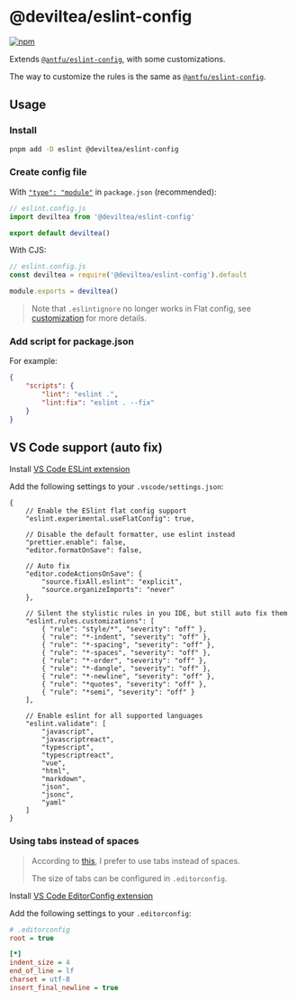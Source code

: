 # @deviltea/eslint-config

[![npm](https://img.shields.io/npm/v/@deviltea/eslint-config)](https://npmjs.com/package/@deviltea/eslint-config)

Extends [`@antfu/eslint-config`](https://github.com/antfu/eslint-config), with some customizations.

The way to customize the rules is the same as [`@antfu/eslint-config`](https://github.com/antfu/eslint-config/tree/main#customization).

## Usage

### Install

```bash
pnpm add -D eslint @deviltea/eslint-config
```

### Create config file

With [`"type": "module"`](https://nodejs.org/api/packages.html#type) in `package.json` (recommended):

```js
// eslint.config.js
import deviltea from '@deviltea/eslint-config'

export default deviltea()
```

With CJS:

```js
// eslint.config.js
const deviltea = require('@deviltea/eslint-config').default

module.exports = deviltea()
```

> Note that `.eslintignore` no longer works in Flat config, see [customization](#customization) for more details.

### Add script for package.json

For example:

```json
{
	"scripts": {
		"lint": "eslint .",
		"lint:fix": "eslint . --fix"
	}
}
```

## VS Code support (auto fix)

Install [VS Code ESLint extension](https://marketplace.visualstudio.com/items?itemName=dbaeumer.vscode-eslint)

Add the following settings to your `.vscode/settings.json`:

```jsonc
{
	// Enable the ESlint flat config support
	"eslint.experimental.useFlatConfig": true,

	// Disable the default formatter, use eslint instead
	"prettier.enable": false,
	"editor.formatOnSave": false,

	// Auto fix
	"editor.codeActionsOnSave": {
		"source.fixAll.eslint": "explicit",
		"source.organizeImports": "never"
	},

	// Silent the stylistic rules in you IDE, but still auto fix them
	"eslint.rules.customizations": [
		{ "rule": "style/*", "severity": "off" },
		{ "rule": "*-indent", "severity": "off" },
		{ "rule": "*-spacing", "severity": "off" },
		{ "rule": "*-spaces", "severity": "off" },
		{ "rule": "*-order", "severity": "off" },
		{ "rule": "*-dangle", "severity": "off" },
		{ "rule": "*-newline", "severity": "off" },
		{ "rule": "*quotes", "severity": "off" },
		{ "rule": "*semi", "severity": "off" }
	],

	// Enable eslint for all supported languages
	"eslint.validate": [
		"javascript",
		"javascriptreact",
		"typescript",
		"typescriptreact",
		"vue",
		"html",
		"markdown",
		"json",
		"jsonc",
		"yaml"
	]
}
```

### Using tabs instead of spaces


> According to [this](https://github.com/microsoft/vscode/issues/156304#issue-1318328510), I prefer to use tabs instead of spaces.
>
> The size of tabs can be configured in `.editorconfig`.

Install [VS Code EditorConfig extension](https://marketplace.visualstudio.com/items?itemName=editorconfig.editorconfig)

Add the following settings to your `.editorconfig`:

```ini
# .editorconfig
root = true

[*]
indent_size = 4
end_of_line = lf
charset = utf-8
insert_final_newline = true
```

